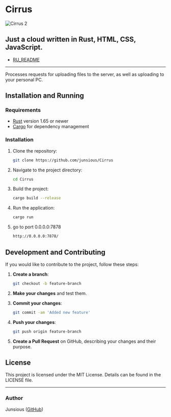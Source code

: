 # Cirrus
![Cirrus 2](https://github.com/user-attachments/assets/812d5ad7-ff08-4e39-859f-1ec9e92747ae)

Just a cloud written in Rust, HTML, CSS, JavaScript.
---
- [RU_README](https://github.com/Junsious/Cirrus/blob/main/README_ru.md)
---
Processes requests for uploading files to the server, as well as uploading to your personal PC.



## Installation and Running

### Requirements

- [Rust](https://www.rust-lang.org/tools/install) version 1.65 or newer
- [Cargo](https://doc.rust-lang.org/cargo/getting-started/installation.html) for dependency management


### Installation

1. Clone the repository:

    ```bash
    git clone https://github.com/junsious/Cirrus
    ```

2. Navigate to the project directory:

    ```bash
    cd Cirrus
    ```

3. Build the project:

    ```bash
    cargo build --release
    ```

4. Run the application:

    ```bash
    cargo run
    ```
5. go to port 0.0.0.0:7878
    ```bash
    http://0.0.0.0:7878/
    ```
    
## Development and Contributing

If you would like to contribute to the project, follow these steps:

1. **Create a branch**:

    ```bash
    git checkout -b feature-branch
    ```

2. **Make your changes** and test them.

3. **Commit your changes**:

    ```bash
    git commit -am 'Added new feature'
    ```

4. **Push your changes**:

    ```bash
    git push origin feature-branch
    ```

5. **Create a Pull Request** on GitHub, describing your changes and their purpose.


## License

This project is licensed under the MIT License. Details can be found in the LICENSE file.

---

### Author

Junsious ([GitHub](https://github.com/junsious))
